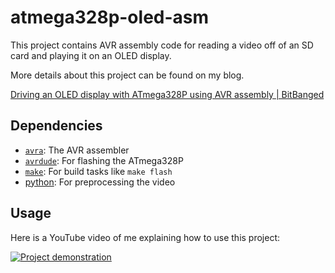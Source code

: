 # atmega328p-oled-asm
This project contains AVR assembly code for reading a video off of an SD card and playing it on an OLED display.

More details about this project can be found on my blog.

[Driving an OLED display with ATmega328P using AVR assembly | BitBanged](https://bitbanged.com/posts/driving-an-oled-display-with-atmega328p-using-avr-assembly/)

## Dependencies
- [`avra`](https://github.com/Ro5bert/avra): The AVR assembler
- [`avrdude`](https://www.nongnu.org/avrdude): For flashing the ATmega328P
- [`make`](https://www.gnu.org/software/make): For build tasks like `make flash`
- [python](https://www.python.org): For preprocessing the video

## Usage
Here is a YouTube video of me explaining how to use this project:

[![Project demonstration](https://img.youtube.com/vi/db0ZuH1yo3I/0.jpg)](https://www.youtube.com/watch?v=db0ZuH1yo3I)
